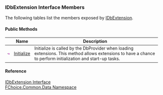 ﻿### IDbExtension Interface Members

The following tables list the members exposed by [IDbExtension](FChoice.Common~FChoice.Common.Data.IDbExtension.md).

#### Public Methods

|   | Name | Description |
| --- | --- | --- |
| ![ Method](dotnetimages/Method.png) | [Initialize](FChoice.Common~FChoice.Common.Data.IDbExtension~Initialize.md) | Initialize is called by the DbProvider when loading extensions. This method allows extensions to have a chance to perform initialization and start-up tasks.   |





#### Reference

[IDbExtension Interface](FChoice.Common~FChoice.Common.Data.IDbExtension.md)  
[FChoice.Common.Data Namespace](FChoice.Common~FChoice.Common.Data_namespace.md)